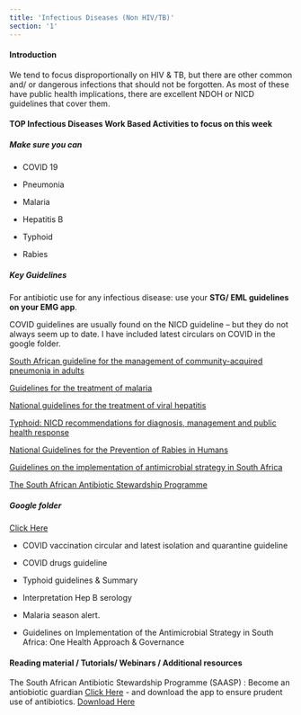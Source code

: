 ```yaml
---
title: 'Infectious Diseases (Non HIV/TB)'
section: '1'
---
```


#### Introduction

We tend to focus disproportionally on HIV & TB, but there are other common and/ or
dangerous infections that should not be forgotten. As most of these have public health
implications, there are excellent NDOH or NICD guidelines that cover them.

#### TOP Infectious Diseases Work Based Activities to focus on this week

##### Make sure you can

- COVID 19

- Pneumonia

- Malaria

- Hepatitis B

- Typhoid

- Rabies

##### Key Guidelines

For antibiotic use for any infectious disease: use your **STG/ EML guidelines on your EMG app**.

COVID guidelines are usually found on the NICD guideline – but they do not always seem up to
date. I have included latest circulars on COVID in the google folder.

[South African guideline for the management of community-acquired pneumonia in adults](https://jtd.amegroups.com/article/view/13850/html)

[Guidelines for the treatment of malaria](https://www.knowledgehub.org.za/system/files/elibdownloads/2020-07-National%20Guidelines%20for%20Malaria%20-%20SEPTEMBER%202019%20Final%20and%20correct%20-%20WITH%20FRONT.pdf)

[National guidelines for the treatment of viral hepatitis](https://sahivsoc.org/Files/SA%20NDOH_Viral%20Hepatitis%20guideilnes%20final_.pdf)

[Typhoid: NICD recommendations for diagnosis, management and public health response](https://www.nicd.ac.za/assets/files/Guidelines_typhoid_20160125.pdf)

[National Guidelines for the Prevention of Rabies in Humans](https://www.nicd.ac.za/wp-content/uploads/2021/08/Human-rabies-prophylaxis-guidelines_DRAFT_2021.pdf)

[Guidelines on the implementation of antimicrobial strategy in South Africa](https://www.knowledgehub.org.za/system/files/elibdownloads/2020-03/Guidelines%20on%20Implementation%20of%20the%20antimicrobial%20strategy%20in%20South%20Africa_0.pdf)

[The South African Antibiotic Stewardship Programme](https://www.samedical.org/file/946)

##### Google folder

[Click Here](https://drive.google.com/drive/folders/16Cvo67UoIKuehd_hrzHhaYQ1kcehk8h_?usp=sharing)

- COVID vaccination circular and latest isolation and quarantine guideline

- COVID drugs guideline

- Typhoid guidelines & Summary

- Interpretation Hep B serology

- Malaria season alert.

- Guidelines on Implementation of the Antimicrobial Strategy in South Africa: One Health
Approach & Governance

#### Reading material / Tutorials/ Webinars / Additional resources

The South African Antibiotic Stewardship Programme (SAASP) : Become an antiobiotic guardian
[Click Here](https://www.samedical.org/file/946) - and download the app to ensure prudent use of antibiotics.
[Download Here](https://play.google.com/store/apps/details?id=org.appenberg.saasp&;hl=en_ZA&;gl=US)
<!--
    This is a comment and is not displayed on the website. Do not alter this text between arrows (->).
    To change the content in this file, simply retype/ copy+paste any text above, as you would in a normal text file/ word document.

    Do not change the "title:" title, or the ---. Only change the text inside '' for that section.

    The hashtag ( # ) symbols followed by a space and then text show a heading. The more #s you have, the smaller/"less important" the heading. You can add up to 6 # but we suggest max 4 #. make sure each heading is on a separate line.

    The text surrounded by double  stars ( ** ) with no space show bold text.

    <iframe> is the code for a youtube video. To link a youtube video, go onto youtube, right click on the video when watching it, and select **"Copy embed code"**, paste what you copied EXACTLY into the markdown file. OR, watch this tutorial: https://www.youtube.com/watch?v=vGHrJDmepI0 

    Links are created with the following: [Link text that is displayed on the website](url)

    Please refer to the "HOW TO USE" or "HOW TO USE SHORT" files for more information.
 -->